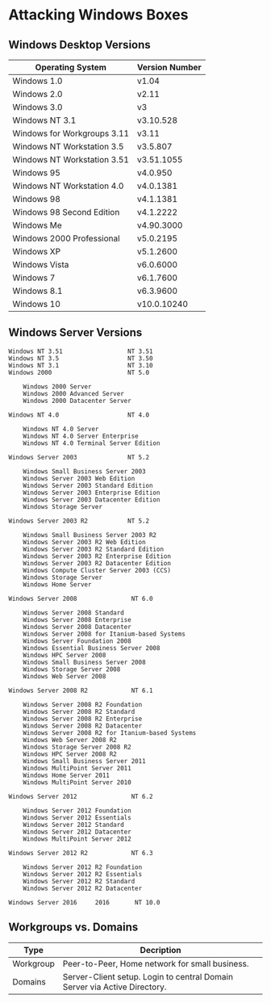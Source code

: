 # Attacking Windows Boxes
## Windows Desktop Versions

| Operating System | Version Number |
| --- | --- |
| Windows 1.0 | v1.04 |
| Windows 2.0 | v2.11 |
| Windows 3.0 | v3 |
| Windows NT 3.1 | v3.10.528 |
| Windows for Workgroups 3.11 | v3.11 |
| Windows NT Workstation 3.5 | v3.5.807 |
| Windows NT Workstation 3.51 | v3.51.1055 |
| Windows 95 | v4.0.950 |
| Windows NT Workstation 4.0 | v4.0.1381 |
| Windows 98 | v4.1.1381 |
| Windows 98 Second Edition | v4.1.2222|
| Windows Me | v4.90.3000 |
| Windows 2000 Professional | v5.0.2195 |
| Windows XP | v5.1.2600 |
| Windows Vista | v6.0.6000 |
| Windows 7 | v6.1.7600 |
| Windows 8.1 | v6.3.9600 |
| Windows 10 | v10.0.10240 |

## Windows Server Versions
```
Windows NT 3.51                  NT 3.51
Windows NT 3.5                   NT 3.50
Windows NT 3.1                   NT 3.10
Windows 2000                     NT 5.0     

    Windows 2000 Server
    Windows 2000 Advanced Server
    Windows 2000 Datacenter Server

Windows NT 4.0                   NT 4.0     

    Windows NT 4.0 Server
    Windows NT 4.0 Server Enterprise
    Windows NT 4.0 Terminal Server Edition

Windows Server 2003              NT 5.2     

    Windows Small Business Server 2003
    Windows Server 2003 Web Edition
    Windows Server 2003 Standard Edition
    Windows Server 2003 Enterprise Edition
    Windows Server 2003 Datacenter Edition
    Windows Storage Server

Windows Server 2003 R2           NT 5.2     

    Windows Small Business Server 2003 R2
    Windows Server 2003 R2 Web Edition
    Windows Server 2003 R2 Standard Edition
    Windows Server 2003 R2 Enterprise Edition
    Windows Server 2003 R2 Datacenter Edition
    Windows Compute Cluster Server 2003 (CCS)
    Windows Storage Server
    Windows Home Server

Windows Server 2008               NT 6.0     

    Windows Server 2008 Standard
    Windows Server 2008 Enterprise
    Windows Server 2008 Datacenter
    Windows Server 2008 for Itanium-based Systems
    Windows Server Foundation 2008
    Windows Essential Business Server 2008
    Windows HPC Server 2008
    Windows Small Business Server 2008
    Windows Storage Server 2008
    Windows Web Server 2008

Windows Server 2008 R2            NT 6.1     

    Windows Server 2008 R2 Foundation
    Windows Server 2008 R2 Standard
    Windows Server 2008 R2 Enterprise
    Windows Server 2008 R2 Datacenter
    Windows Server 2008 R2 for Itanium-based Systems
    Windows Web Server 2008 R2
    Windows Storage Server 2008 R2
    Windows HPC Server 2008 R2
    Windows Small Business Server 2011
    Windows MultiPoint Server 2011
    Windows Home Server 2011
    Windows MultiPoint Server 2010

Windows Server 2012               NT 6.2     

    Windows Server 2012 Foundation
    Windows Server 2012 Essentials
    Windows Server 2012 Standard
    Windows Server 2012 Datacenter
    Windows MultiPoint Server 2012

Windows Server 2012 R2            NT 6.3     

    Windows Server 2012 R2 Foundation
    Windows Server 2012 R2 Essentials
    Windows Server 2012 R2 Standard
    Windows Server 2012 R2 Datacenter

Windows Server 2016     2016       NT 10.0
```

## Workgroups vs. Domains
| Type | Decription |
| --- | --- |
| Workgroup | Peer-to-Peer, Home network for small business. |
| Domains | Server-Client setup.  Login to central Domain Server via Active Directory. |


